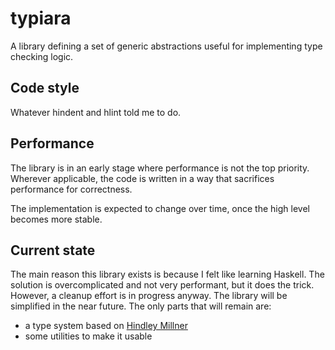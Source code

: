 # typiara
A library defining a set of generic abstractions useful for implementing type checking logic.

## Code style
Whatever hindent and hlint told me to do.

## Performance
The library is in an early stage where performance is not the top priority.
Wherever applicable, the code is written in a way that sacrifices performance for correctness. 

The implementation is expected to change over time, once the high level becomes more stable.

## Current state
The main reason this library exists is because I felt like learning Haskell. The solution is
overcomplicated and not very performant, but it does the trick.
However, a cleanup effort is in progress anyway. The library will be simplified in the near future.
The only parts that will remain are:
- a type system based on [Hindley Millner](https://en.wikipedia.org/wiki/Hindley%E2%80%93Milner_type_system)
- some utilities to make it usable
